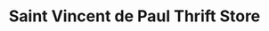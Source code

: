 ---
title: "Saint Vincent de Paul Thrift Store"
url: /kenmore/saint-vincent-de-paul-thrift-store/
shop: charity
---